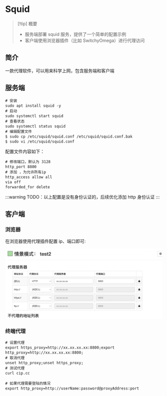 # Squid

> [!tip] 概要
>
> - 服务端部署 squid 服务，提供了一个简单的配置示例
> - 客户端使用浏览器插件（比如 SwitchyOmega）进行代理访问

## 简介

一款代理软件，可以用来科学上网，包含服务端和客户端

## 服务端

```shell
# 安装
sudo apt install squid -y
# 启动
sudo systemctl start squid
# 查看状态
sudo systemctl status squid
# 编辑配置文件
$ sudo cp /etc/squid/squid.conf /etc/squid/squid.conf.bak
$ sudo vi /etc/squid/squid.conf
```

配置文件内容如下：

```shell
# 修改端口，默认为 3128
http_port 8800
# 添加 ，为允许所有ip
http_access allow all
via off
forwarded_for delete
```

:::warning
TODO：以上配置是没有身份认证的，后续优化添加 http 身份认证
:::

## 客户端

### 浏览器

在浏览器使用代理插件配置 ip、端口即可:

![alt text](../../assets/pasted-file-image-19.png)

### 终端代理

```shell
# 设置代理
export https_proxy=http://xx.xx.xx.xx:8800;export http_proxy=http://xx.xx.xx.xx:8800;
# 取消代理
unset http_proxy;unset https_proxy;
# 测试代理
curl cip.cc

# 如果代理需要登陆的情况
export http_proxy=http://userName:password@proxyAddress:port
```
